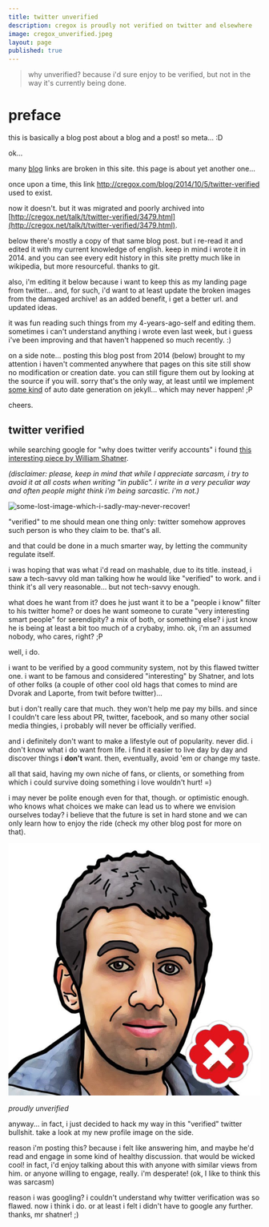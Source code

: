 ```yaml
---
title: twitter unverified
description: cregox is proudly not verified on twitter and elsewhere
image: cregox_unverified.jpeg
layout: page
published: true
---
```


> why unverified? because i'd sure enjoy to be verified, but not in the way it's currently being done.

# preface

this is basically a blog post about a blog and a post! so meta... :D

ok...

many [blog](/blog) links are broken in this site. this page is about yet another one...

once upon a time, this link http://cregox.com/blog/2014/10/5/twitter-verified used to exist.

now it doesn't. but it was migrated and poorly archived into [http://cregox.net/talk/t/twitter-verified/3479.html](http://cregox.net/talk/t/twitter-verified/3479.html).

below there's mostly a copy of that same blog post. but i re-read it and edited it with my current knowledge of english. keep in mind i wrote it in 2014. and you can see every edit history in this site pretty much like in wikipedia, but more resourceful. thanks to git.

also, i'm editing it below because i want to keep this as my landing page from twitter... and, for such, i'd want to at least update the broken images from the damaged archive! as an added benefit, i get a better url. and updated ideas.

it was fun reading such things from my 4-years-ago-self and editing them. sometimes i can't understand anything i wrote even last week, but i guess i've been improving and that haven't happened so much recently. :)

on a side note... posting this blog post from 2014 (below) brought to my attention i haven't commented anywhere that pages on this site still show no modification or creation date. you can still figure them out by looking at the source if you will. sorry that's the only way, at least until we implement [some kind](http://talk.jekyllrb.com/t/trying-to-include-date-page-updated/1290/2) of auto date generation on jekyll... which may never happen! ;P

cheers.

## twitter verified

while searching google for "why does twitter verify accounts" i found [this interesting piece by William Shatner](http://mashable.com/2014/06/24/william-shatner-twitter-verified/).

_(disclaimer: please, keep in mind that while I appreciate sarcasm, i try to avoid it at all costs when writing "in public". i write in a very peculiar way and often people might think i'm being sarcastic. i'm not.)_

![some-lost-image-which-i-sadly-may-never-recover!](http://static1.squarespace.com/static/537cf764e4b02cb9fe050f36/t/5431aecfe4b002112adab0e1/1412542167373/?format=500w)

"verified" to me should mean one thing only: twitter somehow approves such person is who they claim to be. that's all.

and that could be done in a much smarter way, by letting the community regulate itself.

i was hoping that was what i'd read on mashable, due to its title. instead, i saw a tech-savvy old man talking how he would like "verified" to work. and i think it's all very reasonable... but not tech-savvy enough.

what does he want from it? does he just want it to be a "people i know" filter to his twitter home? or does he want someone to curate "very interesting smart people" for serendipity? a mix of both, or something else? i just know he is being at least a bit too much of a crybaby, imho. ok, i'm an assumed nobody, who cares, right? ;P

well, i do.

i want to be verified by a good community system, not by this flawed twitter one. i want to be famous and considered "interesting" by Shatner, and lots of other folks (a couple of other cool old hags that comes to mind are Dvorak and Laporte, from twit before twitter)...

but i don't really care that much. they won't help me pay my bills. and since I couldn't care less about PR, twitter, facebook, and so many other social media thingies, i probably will never be officially verified.

and i definitely don't want to make a lifestyle out of popularity. never did. i don't know what i do want from life. i find it easier to live day by day and discover things i **don't** want. then, eventually, avoid 'em or change my taste.

all that said, having my own niche of fans, or clients, or something from which i could survive doing something i love wouldn't hurt! =)

i may never be polite enough even for that, though. or optimistic enough. who knows what choices we make can lead us to where we envision ourselves today? i believe that the future is set in hard stone and we can only learn how to enjoy the ride (check my other blog post for more on that).

![proudly unverified](cregox_unverified.jpeg)

_proudly unverified_

anyway... in fact, i just decided to hack my way in this "verified" twitter bullshit. take a look at my new profile image on the side.

reason i'm posting this? because i felt like answering him, and maybe he'd read and engage in some kind of healthy discussion. that would be wicked cool! in fact, i'd enjoy talking about this with anyone with similar views from him. or anyone willing to engage, really. i'm desperate! (ok, I like to think this was sarcasm)

reason i was googling? i couldn't understand why twitter verification was so flawed. now i think i do. or at least i felt i didn't have to google any further. thanks, mr shatner! ;)
